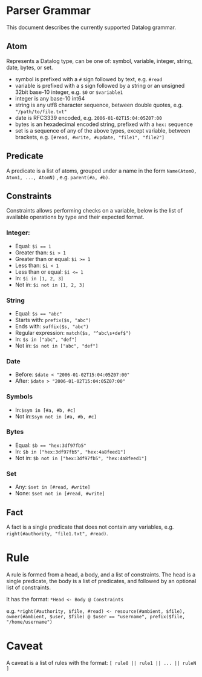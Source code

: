# Parser Grammar

This document describes the currently supported Datalog grammar.

## Atom

Represents a Datalog type, can be one of: symbol, variable, integer, string, date, bytes, or set.

- symbol is prefixed with a `#` sign followed by text, e.g. `#read`
- variable is prefixed with a `$` sign followed by a string or an unsigned 32bit base-10 integer,  e.g. `$0` or `$variable1`
- integer is any base-10 int64
- string is any utf8 character sequence, between double quotes, e.g. `"/path/to/file.txt"`
- date is RFC3339 encoded, e.g. `2006-01-02T15:04:05Z07:00`
- bytes is an hexadecimal encoded string, prefixed with a `hex:` sequence
- set is a sequence of any of the above types, except variable, between brackets, e.g. `[#read, #write, #update, "file1", "file2"]`

## Predicate

A predicate is a list of atoms, grouped under a name in the form `Name(Atom0, Atom1, ..., AtomN)` , e.g. `parent(#a, #b)`.

## Constraints

Constraints allows performing checks on a variable, below is the list of available operations by type and their expected format.

### Integer:

- Equal: `$i == 1`
- Greater than: `$i > 1`
- Greater than or equal: `$i >= 1`
- Less than: `$i < 1`
- Less than or equal: `$i <= 1`
- In: `$i in [1, 2, 3]`
- Not in: `$i not in [1, 2, 3]`

###  String

- Equal: `$s == "abc"`
- Starts with: `prefix($s, "abc")`
- Ends with: `suffix($s, "abc")`
- Regular expression: `match($s, "^abc\s+def$") `
- In: `$s in ["abc", "def"]`
- Not in: `$s not in ["abc", "def"]`

### Date

- Before: `$date < "2006-01-02T15:04:05Z07:00"`
- After: `$date > "2006-01-02T15:04:05Z07:00"`

### Symbols

- In:`$sym in [#a, #b, #c]`
- Not in:`$sym not in [#a, #b, #c]`

### Bytes

- Equal: `$b == "hex:3df97fb5"`
- In: `$b in ["hex:3df97fb5", "hex:4a8feed1"]`
- Not in: `$b not in ["hex:3df97fb5", "hex:4a8feed1"]`

### Set

- Any: `$set in [#read, #write]`
- None: `$set not in [#read, #write]`

## Fact

A fact is a single predicate that does not contain any variables, e.g. `right(#authority, "file1.txt", #read)`.

# Rule

A rule is formed from a head, a body, and a list of constraints.
The head is a single predicate, the body is a list of predicates, and followed by an optional list of constraints.

It has the format: `*Head <- Body @ Constraints`

e.g. `*right(#authority, $file, #read) <- resource(#ambient, $file), owner(#ambient, $user, $file) @ $user == "username", prefix($file, "/home/username")`

# Caveat

A caveat is a list of rules with the format: `[ rule0 || rule1 || ... || ruleN ]`

